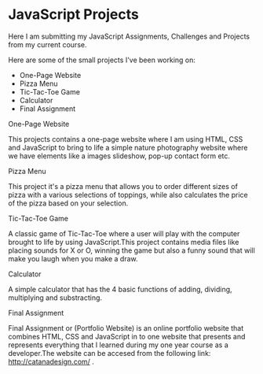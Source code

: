 # JavaScript Projects

Here I am submitting my JavaScript Assignments, Challenges and Projects from my current course.

Here are some of the small projects I've been working on:
- One-Page Website
- Pizza Menu
- Tic-Tac-Toe Game
- Calculator
- Final Assignment

One-Page Website

This projects contains a one-page website where I am using HTML, CSS and JavaScript to bring to life a simple nature photography website where we have elements like a images slideshow, pop-up contact form etc. 

Pizza Menu 

This project it's a pizza menu that allows you to order different sizes of pizza with a various selections of toppings, while also calculates the price of the pizza based on your selection.

Tic-Tac-Toe Game

A classic game of Tic-Tac-Toe where a user will play with the computer brought to life by using JavaScript.This project contains media files like placing sounds for X or O, winning the game but also a funny sound that will make you laugh when you make a draw.

Calculator

A simple calculator that has the 4 basic functions of adding, dividing, multiplying and substracting.

Final Assignment

Final Assignment or (Portfolio Website) is an online portfolio website that combines HTML, CSS and JavaScript in to one website that presents and represents everything that I learned during my one year course as a developer.The website can be accesed from the following link: http://catanadesign.com/ .

